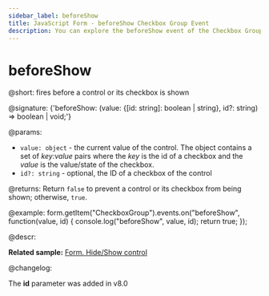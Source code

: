 ```yaml
---
sidebar_label: beforeShow
title: JavaScript Form - beforeShow Checkbox Group Event 
description: You can explore the beforeShow event of the Checkbox Group control of Form in the documentation of the DHTMLX JavaScript UI library. Browse developer guides and API reference, try out code examples and live demos, and download a free 30-day evaluation version of DHTMLX Suite.
---
```


# beforeShow

@short: fires before a control or its checkbox is shown

@signature: {'beforeShow: (value: {[id: string]: boolean | string}, id?: string) => boolean | void;'}

@params:
- `value: object` - the current value of the control. The object contains a set of <i>key:value</i> pairs where the <i>key</i> is the id of a checkbox and the <i>value</i> is the value/state of the checkbox.
- `id?: string` - optional, the ID of a checkbox of the control

@returns:
Return `false` to prevent a control or its checkbox from being shown; otherwise, `true`.

@example:
form.getItem("CheckboxGroup").events.on("beforeShow", function(value, id) {
    console.log("beforeShow", value, id);
    return true;
});

@descr:

**Related sample:** [Form. Hide/Show control](https://snippet.dhtmlx.com/w6rr8chf)

@changelog: 

The **id** parameter was added in v8.0